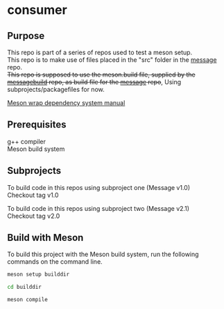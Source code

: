 # consumer

## Purpose

This repo is part of a series of repos used to test a meson setup.  
This repo is to make use of files placed in the "src" folder in the [message](https://github.com/NINLeviathan/message) repo.  
~~This repo is supposed to use the meson.build file, supplied by the [messagebuild](https://github.com/NINLeviathan/messagebuild) repo, as build file for the [message](https://github.com/NINLeviathan/message) repo~~, Using subprojects/packagefiles for now.  

[Meson wrap dependency system manual](https://mesonbuild.com/Wrap-dependency-system-manual.html)

## Prerequisites

g++ compiler  
Meson build system

## Subprojects

To build code in this repos using subproject one (Message v1.0)  
Checkout tag v1.0  
  
To build code in this repos using subproject two (Message v2.1)  
Checkout tag v2.0  

## Build with Meson

To build this project with the Meson build system, run the following commands on the command line.

```sh
meson setup builddir
```

```sh
cd builddir
```

```sh
meson compile
```
